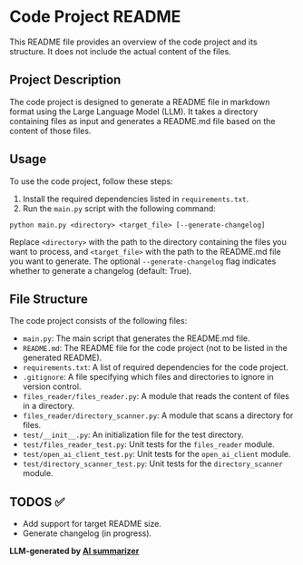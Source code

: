 # Code Project README

This README file provides an overview of the code project and its structure. It does not include the actual content of the files.

## Project Description

The code project is designed to generate a README file in markdown format using the Large Language Model (LLM). It takes a directory containing files as input and generates a README.md file based on the content of those files.

## Usage

To use the code project, follow these steps:

1. Install the required dependencies listed in `requirements.txt`.
2. Run the `main.py` script with the following command:

```
python main.py <directory> <target_file> [--generate-changelog]
```

Replace `<directory>` with the path to the directory containing the files you want to process, and `<target_file>` with the path to the README.md file you want to generate. The optional `--generate-changelog` flag indicates whether to generate a changelog (default: True).

## File Structure

The code project consists of the following files:

- `main.py`: The main script that generates the README.md file.
- `README.md`: The README file for the code project (not to be listed in the generated README).
- `requirements.txt`: A list of required dependencies for the code project.
- `.gitignore`: A file specifying which files and directories to ignore in version control.
- `files_reader/files_reader.py`: A module that reads the content of files in a directory.
- `files_reader/directory_scanner.py`: A module that scans a directory for files.
- `test/__init__.py`: An initialization file for the test directory.
- `test/files_reader_test.py`: Unit tests for the `files_reader` module.
- `test/open_ai_client_test.py`: Unit tests for the `open_ai_client` module.
- `test/directory_scanner_test.py`: Unit tests for the `directory_scanner` module.

## TODOS ✅

- Add support for target README size.
- Generate changelog (in progress).

**LLM-generated by [AI summarizer](https://github.com/leonardoandrade/ai_summary)**